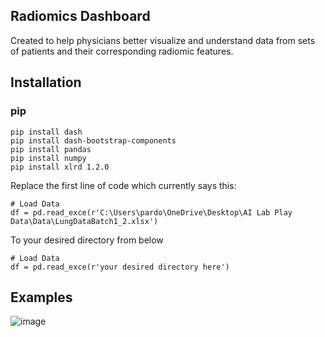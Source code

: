 ## Radiomics Dashboard
Created to help physicians better visualize and understand data from sets of patients and their corresponding radiomic features.

## Installation
### pip

```
pip install dash
pip install dash-bootstrap-components
pip install pandas
pip install numpy
pip install xlrd 1.2.0
```
Replace the first line of code which currently says this:
```
# Load Data
df = pd.read_exce(r'C:\Users\pardo\OneDrive\Desktop\AI Lab Play Data\Data\LungDataBatch1_2.xlsx')
```
To your desired directory from below
```
# Load Data
df = pd.read_exce(r'your desired directory here')
```

## Examples
![image](https://user-images.githubusercontent.com/89718849/142567392-cd769681-c261-42e8-a5ed-6d6c9fc4b2cd.png)


